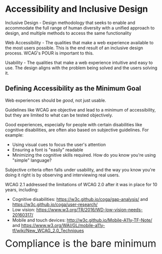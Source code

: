 # Accessibility and Inclusive Design

Inclusive Design - Design methodology that seeks to enable and accommodate the full range of human diversity with a unified approach to design, and multiple methods to access the same functionality

Web Accessibility - The qualities that make a web experience available to the most users possible. This is the end result of an inclusive design process. WCAG's POUR is important to this.

Usability - The qualities that make a web experience intuitive and easy to use. The design aligns with the problem being solved and the users solving it.

## Defining Accessibility as the Minimum Goal

Web experiences should be *good*, not just usable.

Guidelines like WCAG are objective and lead to a minimum of accessibility, but they are limited to what can be tested objectively.

Good experiences, especially for people with certain disabilities like cognitive disabilities, are often also based on subjective guidelines. For example:
 - Using visual cues to focus the user's attention
 - Ensuring a font is "easily" readable
 - Minimizing the cognitive skills required. How do you know you're using "simple" language?

Subjective criteria often falls under usability, and the way you know you're doing it right is by observing and interviewing real users.

WCAG 2.1 addressed the limitations of WCAG 2.0 after it was in place for 10 years, including:
 - Cognitive disabilities: https://w3c.github.io/coga/gap-analysis/ and https://w3c.github.io/coga/user-research/
 - Low vision: https://www.w3.org/TR/2016/WD-low-vision-needs-20160317/
 - Mobile and touch devices: http://w3c.github.io/Mobile-A11y-TF-Note/ and https://www.w3.org/WAI/GL/mobile-a11y-tf/wiki/New_WCAG_2.0_Techniques

<font size="6">Compliance is the bare minimum</font>